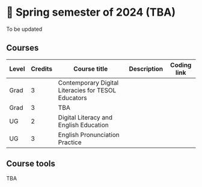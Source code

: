 # 🌱 Spring semester of 2024 (TBA)
To be updated
## Courses

|Level|Credits|Course title|Description|Coding link|
|---|---|---|---|---|
|Grad|3|Contemporary Digital Literacies for TESOL Educators |||
|Grad|3|TBA |||
|UG|2|Digital Literacy and English Education|||
|UG|3|English Pronunciation Practice|||

## Course tools 
TBA
